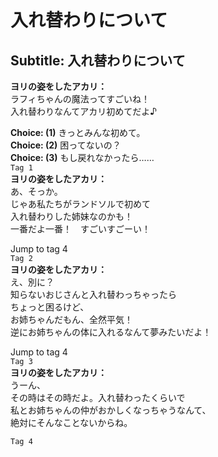 # 入れ替わりについて

  
## Subtitle: 入れ替わりについて
  
**ヨリの姿をしたアカリ：**  
ラフィちゃんの魔法ってすごいね！  
入れ替わりなんてアカリ初めてだよ♪  
  
**Choice: (1)**  きっとみんな初めて。  
**Choice: (2)**  困ってないの？  
**Choice: (3)**  もし戻れなかったら……  
`Tag 1`  
**ヨリの姿をしたアカリ：**  
あ、そっか。  
じゃあ私たちがランドソルで初めて  
入れ替わりした姉妹なのかも！  
一番だよ一番！　すごいすごーい！  
  
Jump to tag 4  
`Tag 2`  
**ヨリの姿をしたアカリ：**  
え、別に？  
知らないおじさんと入れ替わっちゃったら  
ちょっと困るけど、  
お姉ちゃんだもん、全然平気！  
逆にお姉ちゃんの体に入れるなんて夢みたいだよ！  
  
Jump to tag 4  
`Tag 3`  
**ヨリの姿をしたアカリ：**  
うーん、  
その時はその時だよ。入れ替わったくらいで  
私とお姉ちゃんの仲がおかしくなっちゃうなんて、  
絶対にそんなことないからね。  
  
`Tag 4`  

